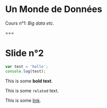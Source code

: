# Un Monde de Données

Cours n°1: *Big data etc.*

===

# Slide n°2

```js
var test = 'hello';
console.log(test);
```

This is some **bold text**.

This is some `related` text.

This is some [link](link).
